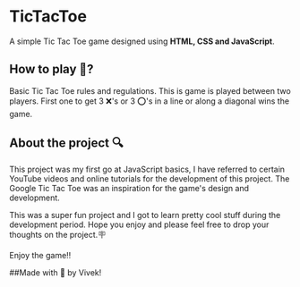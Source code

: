 # TicTacToe
A simple Tic Tac Toe game designed using **HTML, CSS and JavaScript**.

## How to play :robot:?
Basic Tic Tac Toe rules and regulations.
This is game is played between two players.
First one to get 3 :x:'s or 3 :o:'s in a line or along a diagonal wins the game.


## About the project :mag:
This project was my first go at JavaScript basics, I have referred to certain YouTube videos and online tutorials for the development of this project. The Google Tic Tac Toe was an inspiration for the game's design and development. 

This was a super fun project and I got to learn pretty cool stuff during the development period. Hope you enjoy and please feel free to drop your thoughts on the project.:placard:

Enjoy the game:bangbang:

##Made with 🖤 by Vivek!
